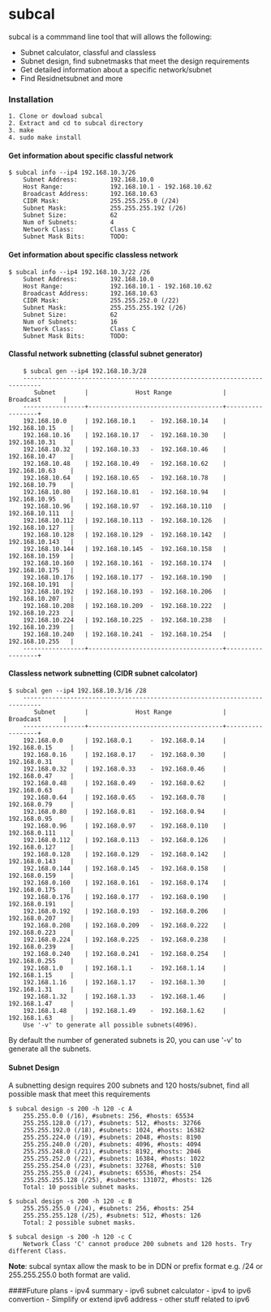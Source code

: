 # subcal

subcal is a commmand line tool that will allows the following:
- Subnet calculator, classful and classless
- Subnet design, find subnetmasks that meet the design requirements
- Get detailed information about a specific network/subnet 
- Find Residnetsubnet and more 

### Installation
```
1. Clone or dowload subcal
2. Extract and cd to subcal directory 
3. make
4. sudo make install
```

#### Get information about specific classful network
```
$ subcal info --ip4 192.168.10.3/26
    Subnet Address:         192.168.10.0
    Host Range:             192.168.10.1 - 192.168.10.62
    Broadcast Address:      192.168.10.63
    CIDR Mask:              255.255.255.0 (/24)
    Subnet Mask:            255.255.255.192 (/26)
    Subnet Size:            62
    Num of Subnets:         4
    Network Class:          Class C
    Subnet Mask Bits:       TODO:
```
#### Get information about specific classless network
```
$ subcal info --ip4 192.168.10.3/22 /26
    Subnet Address:         192.168.10.0
    Host Range:             192.168.10.1 - 192.168.10.62
    Broadcast Address:      192.168.10.63
    CIDR Mask:              255.255.252.0 (/22)
    Subnet Mask:            255.255.255.192 (/26)
    Subnet Size:            62
    Num of Subnets:         16
    Network Class:          Class C
    Subnet Mask Bits:       TODO:
```
#### Classful network subnetting (classful subnet generator)
```
    $ subcal gen --ip4 192.168.10.3/28
    ---------------------------------------------------------------------------
       Subnet        |             Host Range              |   Broadcast      |
    -----------------+-------------------------------------+------------------+
    192.168.10.0     | 192.168.10.1    -  192.168.10.14    | 192.168.10.15    |
    192.168.10.16    | 192.168.10.17   -  192.168.10.30    | 192.168.10.31    |
    192.168.10.32    | 192.168.10.33   -  192.168.10.46    | 192.168.10.47    |
    192.168.10.48    | 192.168.10.49   -  192.168.10.62    | 192.168.10.63    |
    192.168.10.64    | 192.168.10.65   -  192.168.10.78    | 192.168.10.79    |
    192.168.10.80    | 192.168.10.81   -  192.168.10.94    | 192.168.10.95    |
    192.168.10.96    | 192.168.10.97   -  192.168.10.110   | 192.168.10.111   |
    192.168.10.112   | 192.168.10.113  -  192.168.10.126   | 192.168.10.127   |
    192.168.10.128   | 192.168.10.129  -  192.168.10.142   | 192.168.10.143   |
    192.168.10.144   | 192.168.10.145  -  192.168.10.158   | 192.168.10.159   |
    192.168.10.160   | 192.168.10.161  -  192.168.10.174   | 192.168.10.175   |
    192.168.10.176   | 192.168.10.177  -  192.168.10.190   | 192.168.10.191   |
    192.168.10.192   | 192.168.10.193  -  192.168.10.206   | 192.168.10.207   |
    192.168.10.208   | 192.168.10.209  -  192.168.10.222   | 192.168.10.223   |
    192.168.10.224   | 192.168.10.225  -  192.168.10.238   | 192.168.10.239   |
    192.168.10.240   | 192.168.10.241  -  192.168.10.254   | 192.168.10.255   |
    -----------------+-------------------------------------+------------------+
```
#### Classless network subnetting (CIDR subnet calcolator)
```
$ subcal gen --ip4 192.168.10.3/16 /28 
    ---------------------------------------------------------------------------
       Subnet        |             Host Range              |   Broadcast      |
    -----------------+-------------------------------------+------------------+
    192.168.0.0      | 192.168.0.1     -  192.168.0.14     | 192.168.0.15     |
    192.168.0.16     | 192.168.0.17    -  192.168.0.30     | 192.168.0.31     |
    192.168.0.32     | 192.168.0.33    -  192.168.0.46     | 192.168.0.47     |
    192.168.0.48     | 192.168.0.49    -  192.168.0.62     | 192.168.0.63     |
    192.168.0.64     | 192.168.0.65    -  192.168.0.78     | 192.168.0.79     |
    192.168.0.80     | 192.168.0.81    -  192.168.0.94     | 192.168.0.95     |
    192.168.0.96     | 192.168.0.97    -  192.168.0.110    | 192.168.0.111    |
    192.168.0.112    | 192.168.0.113   -  192.168.0.126    | 192.168.0.127    |
    192.168.0.128    | 192.168.0.129   -  192.168.0.142    | 192.168.0.143    |
    192.168.0.144    | 192.168.0.145   -  192.168.0.158    | 192.168.0.159    |
    192.168.0.160    | 192.168.0.161   -  192.168.0.174    | 192.168.0.175    |
    192.168.0.176    | 192.168.0.177   -  192.168.0.190    | 192.168.0.191    |
    192.168.0.192    | 192.168.0.193   -  192.168.0.206    | 192.168.0.207    |
    192.168.0.208    | 192.168.0.209   -  192.168.0.222    | 192.168.0.223    |
    192.168.0.224    | 192.168.0.225   -  192.168.0.238    | 192.168.0.239    |
    192.168.0.240    | 192.168.0.241   -  192.168.0.254    | 192.168.0.255    |
    192.168.1.0      | 192.168.1.1     -  192.168.1.14     | 192.168.1.15     |
    192.168.1.16     | 192.168.1.17    -  192.168.1.30     | 192.168.1.31     |
    192.168.1.32     | 192.168.1.33    -  192.168.1.46     | 192.168.1.47     |
    192.168.1.48     | 192.168.1.49    -  192.168.1.62     | 192.168.1.63     |
    Use '-v' to generate all possible subnets(4096).
```
By default the number of generated subnets is 20, you can use '-v' to generate all the subnets.

#### Subnet Design 
A subnetting design requires 200 subnets and 120 hosts/subnet, find all possible mask that meet this requirements 
```
$ subcal design -s 200 -h 120 -c A
    255.255.0.0 (/16), #subnets: 256, #hosts: 65534
    255.255.128.0 (/17), #subnets: 512, #hosts: 32766
    255.255.192.0 (/18), #subnets: 1024, #hosts: 16382
    255.255.224.0 (/19), #subnets: 2048, #hosts: 8190
    255.255.240.0 (/20), #subnets: 4096, #hosts: 4094
    255.255.248.0 (/21), #subnets: 8192, #hosts: 2046
    255.255.252.0 (/22), #subnets: 16384, #hosts: 1022
    255.255.254.0 (/23), #subnets: 32768, #hosts: 510
    255.255.255.0 (/24), #subnets: 65536, #hosts: 254
    255.255.255.128 (/25), #subnets: 131072, #hosts: 126
    Total: 10 possible subnet masks.

$ subcal design -s 200 -h 120 -c B
    255.255.255.0 (/24), #subnets: 256, #hosts: 254
    255.255.255.128 (/25), #subnets: 512, #hosts: 126
    Total: 2 possible subnet masks.

$ subcal design -s 200 -h 120 -c C
    Network Class 'C' cannot produce 200 subnets and 120 hosts. Try different Class.
```
**Note**: subcal syntax allow the mask to be in DDN or prefix format e.g. /24 or 255.255.255.0 both format are valid.

####Future plans
    - ipv4 summary
    - ipv6 subnet calculator
    - ipv4 to ipv6 convertion
    - Simplify or extend ipv6 address
    - other stuff related to ipv6
